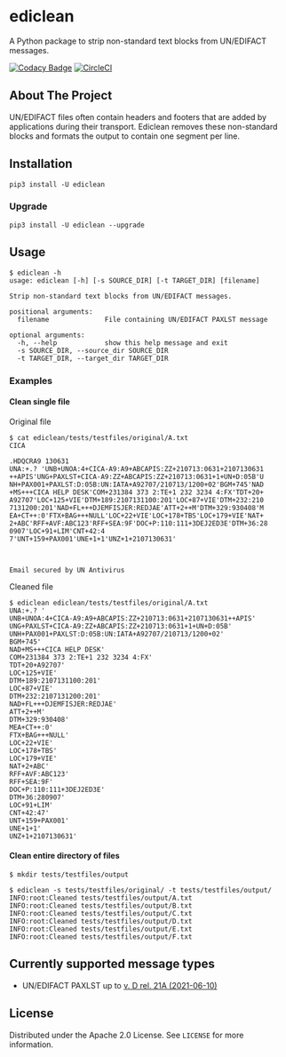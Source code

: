 # ediclean
A Python package to strip non-standard text blocks from UN/EDIFACT messages.

[![Codacy Badge](https://api.codacy.com/project/badge/Grade/d38f40b4ea744016b42fd132eaf54dcc)](https://app.codacy.com/gh/janotaz/ediclean?utm_source=github.com&utm_medium=referral&utm_content=janotaz/ediclean&utm_campaign=Badge_Grade_Settings)
[![CircleCI](https://circleci.com/gh/janotaz/ediclean/tree/main.svg?style=shield&circle-token=709edaf489003821e0bd2209bacb8f5713097e58)](https://circleci.com/gh/janotaz/ediclean/tree/main)

<!-- ABOUT THE PROJECT -->
## About The Project
UN/EDIFACT files often contain headers and footers that are added by applications during their transport. Ediclean removes these non-standard blocks and formats the output to contain one segment per line.

## Installation 
```
pip3 install -U ediclean
```
### Upgrade
```
pip3 install -U ediclean --upgrade
```

## Usage
``` shell
$ ediclean -h
usage: ediclean [-h] [-s SOURCE_DIR] [-t TARGET_DIR] [filename]

Strip non-standard text blocks from UN/EDIFACT messages.

positional arguments:
  filename              File containing UN/EDIFACT PAXLST message

optional arguments:
  -h, --help            show this help message and exit
  -s SOURCE_DIR, --source_dir SOURCE_DIR
  -t TARGET_DIR, --target_dir TARGET_DIR
```

### Examples

#### Clean single file

Original file
``` shell
$ cat ediclean/tests/testfiles/original/A.txt
CICA	 

.HDQCRA9 130631
UNA:+.? 'UNB+UNOA:4+CICA-A9:A9+ABCAPIS:ZZ+210713:0631+2107130631
++APIS'UNG+PAXLST+CICA-A9:ZZ+ABCAPIS:ZZ+210713:0631+1+UN+D:05B'U
NH+PAX001+PAXLST:D:05B:UN:IATA+A92707/210713/1200+02'BGM+745'NAD
+MS+++CICA HELP DESK'COM+231384 373 2:TE+1 232 3234 4:FX'TDT+20+
A92707'LOC+125+VIE'DTM+189:2107131100:201'LOC+87+VIE'DTM+232:210
7131200:201'NAD+FL+++DJEMFISJER:REDJAE'ATT+2++M'DTM+329:930408'M
EA+CT++:0'FTX+BAG+++NULL'LOC+22+VIE'LOC+178+TBS'LOC+179+VIE'NAT+
2+ABC'RFF+AVF:ABC123'RFF+SEA:9F'DOC+P:110:111+3DEJ2ED3E'DTM+36:28
0907'LOC+91+LIM'CNT+42:4
7'UNT+159+PAX001'UNE+1+1'UNZ+1+2107130631'



Email secured by UN Antivirus

```

Cleaned file
``` shell
$ ediclean ediclean/tests/testfiles/original/A.txt 
UNA:+.? '
UNB+UNOA:4+CICA-A9:A9+ABCAPIS:ZZ+210713:0631+2107130631++APIS'
UNG+PAXLST+CICA-A9:ZZ+ABCAPIS:ZZ+210713:0631+1+UN+D:05B'
UNH+PAX001+PAXLST:D:05B:UN:IATA+A92707/210713/1200+02'
BGM+745'
NAD+MS+++CICA HELP DESK'
COM+231384 373 2:TE+1 232 3234 4:FX'
TDT+20+A92707'
LOC+125+VIE'
DTM+189:2107131100:201'
LOC+87+VIE'
DTM+232:2107131200:201'
NAD+FL+++DJEMFISJER:REDJAE'
ATT+2++M'
DTM+329:930408'
MEA+CT++:0'
FTX+BAG+++NULL'
LOC+22+VIE'
LOC+178+TBS'
LOC+179+VIE'
NAT+2+ABC'
RFF+AVF:ABC123'
RFF+SEA:9F'
DOC+P:110:111+3DEJ2ED3E'
DTM+36:280907'
LOC+91+LIM'
CNT+42:47'
UNT+159+PAX001'
UNE+1+1'
UNZ+1+2107130631'

```

#### Clean entire directory of files

``` shell
$ mkdir tests/testfiles/output

$ ediclean -s tests/testfiles/original/ -t tests/testfiles/output/
INFO:root:Cleaned tests/testfiles/output/A.txt
INFO:root:Cleaned tests/testfiles/output/B.txt
INFO:root:Cleaned tests/testfiles/output/C.txt
INFO:root:Cleaned tests/testfiles/output/D.txt
INFO:root:Cleaned tests/testfiles/output/E.txt
INFO:root:Cleaned tests/testfiles/output/F.txt
```

## Currently supported message types
- UN/EDIFACT PAXLST up to [v. D rel. 21A (2021-06-10)](https://service.unece.org/trade/untdid/latest/trmd/paxlst_c.htm)

<!-- LICENSE -->
## License
Distributed under the Apache 2.0 License. See `LICENSE` for more information.
